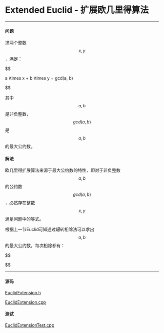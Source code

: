 <script type="text/javascript" src="https://cdnjs.cloudflare.com/ajax/libs/mathjax/2.7.1/MathJax.js?config=TeX-AMS-MML_HTMLorMML"></script>

# Extended Euclid - 扩展欧几里得算法

--------

#### 问题

求两个整数$$ x, y $$，满足：

$$

a \times x + b \times y = gcd(a, b)

$$

其中$$ a, b $$是非负整数，$$ gcd(a,b) $$是$$ a, b $$的最大公约数。

#### 解法

欧几里得扩展算法来源于最大公约数的特性，即对于非负整数$$ a, b $$的公约数$$ gcd(a,b) $$，必然存在整数$$ x, y $$满足问题中的等式。

根据上一节Euclid可知通过辗转相除法可以求出$$ a, b $$的最大公约数，每次相除都有：

$$



$$



--------

#### 源码

[EuclidExtension.h](https://github.com/linrongbin16/Way-to-Algorithm/blob/master/src/NumberTheory/EuclidExtension.h)

[EuclidExtension.cpp](https://github.com/linrongbin16/Way-to-Algorithm/blob/master/src/NumberTheory/EuclidExtension.cpp)

#### 测试

[EuclidExtensionTest.cpp](https://github.com/linrongbin16/Way-to-Algorithm/blob/master/src/NumberTheory/EuclidExtensionTest.cpp)
